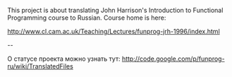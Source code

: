 This project is about translating John Harrison's Introduction to Functional Programming course to Russian. Course home is
here:

http://www.cl.cam.ac.uk/Teaching/Lectures/funprog-jrh-1996/index.html

--

О статусе проекта можно узнать тут: http://code.google.com/p/funprog-ru/wiki/TranslatedFiles